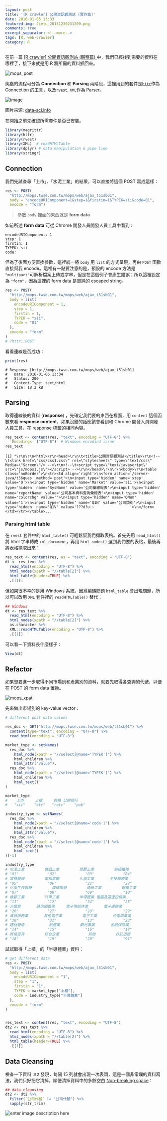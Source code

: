 ```yaml
---
layout: post
title: '[R crawler] 公開資訊觀測站 (實作篇)'
date: 2016-01-05 13:33
featured-img: Jietu_20151230231209.png
comments: true
excerpt_separator: <!--more-->
tags: [R, web-crawler]
category: R
---
```


在前一篇 [[R crawler] 公開資訊觀測站 (觀察篇) ](http://leoluyi.logdown.com/posts/400371-public-observatory)中，我們已經找到需要的資料在哪裡了，接下來就是用 R 將所需的資料抓回來。

![mops_post](https://lh3.googleusercontent.com/40U5s2kaifs8YEL9kjPIW5sLkSrMnklcnqoDhptJAxztVia9e_ERXE9W3OarLjI28WcH=s0 "mops_post")

<!--more-->

爬蟲的流程可分為 **Connection** 和 **Parsing** 兩階段，這裡用到的套件是[`httr`](https://cran.r-project.org/web/packages/httr/vignettes/quickstart.html)作為 Connection 的工具，以及[`rvest`](https://github.com/hadley/rvest), `XML`作為 Parser。


![image](https://lh3.googleusercontent.com/3gQc0KwZV-07F3stcRQJjSLVPs1jnAPg70JqM_St2zBtAYMfRlv0GN4_i5PI0vtWcmFnI2POpyw-WJ0Gm4khYp-jJPOY5sDlK-IPY5WqWsx3W_dyaaIPDDdQKkLhXX2DmyKrenyRSpJj90pHSqXWkLQqNI5Z0-uZNLLLJCYielp-OmJqUcrrrxLVoOv-PgXV51I_GOEo4gpl4rezW_249ksDUv_EuLorONOd5ZcXCyjzL8sA4so2_wb-oIGwhrUa9CXEfJ6UGOvs9We4dOJgZqkJL8dmSf0nF2PB7a3dkGUHgalmKpfZaEqVi4u7AcxUxPdPv6AaJ6apRfEmlm_ffpHxAgmHhfGLx7jcKzikyONqurZPzU8nwbeP2R2mN--rJbo76j8pYDuCM7EM8goGofPny9WQJvuG-0mGR7IVHq58qG7BqFs_nlMjU4fBojEV-lg89gq9zpPORkUxScSkA2uVYn3a9hnMDmuHMHYR6bVR3834q-1W0Ol2TTlZoIskaYLr7KZmMZuH1o0HRQC-zG253jcFvYcrbpmmtpPixOj9zWIt2gqf4lkQvN6GUtc8UlfElxdsHQ4QNG5yeiOHtZ3Lv4RxRR0=w903-h618-no)

圖片來源: [data-sci.info](http://data-sci.info)

在開始之前先確認所需套件是否已安裝。

```r
library(magrittr)
library(httr)
library(rvest)
library(XML)  # readHTMLTable
library(dplyr) # data manipulation & pipe line
library(stringr)
```


## Connection

我們先試查尋「上市」、「水泥工業」的結果，可以直接將這個 POST 寫成這樣：

```r
res <- POST(
  "http://mops.twse.com.tw/mops/web/ajax_t51sb01",
  body = "encodeURIComponent=1&step=1&firstin=1&TYPEK=sii&code=01",
  encode = "form")
```

> 參數 `body` 裡面的東西就是 **form data**

如前所述 **form data** 可從 Chrome 開發人員開發人員工具中看到：

```
encodeURIComponent: 1
step: 1
firstin: 1
TYPEK: sii
code:
```

但為了後面方便置換參數，這裡統一將 `body` 用 `list` 的方式呈現，再由 `POST` 函數直接幫我 encode。這裡有一點要注意的是，預設的 encode 方法是 `"multipart"`可解析檔案上傳或字串，但是在這個例子會產生錯誤；所以這裡設定為 `"form"`，因為這裡的 form data 是單純的 escaped string。

```r
res <- POST(
  "http://mops.twse.com.tw/mops/web/ajax_t51sb01",
  body = list(
    encodeURIComponent = 1,
    step = 1,
    firstin = 1,
    TYPEK = "sii",
    code = "01"
  ),
  encode = "form"
)
# ?httr::POST
```

看看連線是否成功：

```r
print(res)
```

```
# Response [http://mops.twse.com.tw/mops/web/ajax_t51sb01]
#   Date: 2016-01-06 13:34
#   Status: 200
#   Content-Type: text/html
#   Size: 18.2 kB
```


## Parsing

取得連線後的資料 (**response**) ，先確定我們要的東西在裡面，用 `content` 這個函數來看 **response content**，如果沒錯的話應該會看到和 Chrome 開發人員開發人員工具，在 response 標籤的相同內容。

```r
res_text <- content(res, "text", encoding = "UTF-8") %>%
  `Encoding<-`("UTF-8")  # Windows encodind issue
res_text
```
```
[1] "\r\n\r\n<html>\r\n<head>\r\n\t<title>公開資訊觀測站</title>\r\n<!--\t<link href=\"css/css1.css\" rel=\"stylesheet\" type=\"text/css\" Media=\"Screen\"/> -->\r\n<!--\t<script type=\"text/javascript\" src=\"js/mops1.js\"></script> -->\r\n</head>\r\n\r\n<body>\r\n<table class='noBorder'>\n<tr><td align='right'>\n<form action='/server-java/t56ques' method='post'>\n<input type='hidden' name='step' value='0'>\n<input type='hidden' name='Market' value='sii'>\n<input type='hidden' name='SysName' value='公司彙總報表'>\n<input type='hidden' name='reportName' value='公司基本資料查詢彙總表'>\n<input type='hidden' name='colorchg' value=''>\n<input type='hidden' name='QNum' value='1'>\n<input type='hidden' name='Q1N' value='公司類別'>\n<input type='hidden' name='Q1V' value='???d?u·~                '>\n</form></td></tr></table>...
```

### Parsing html table

在 `rvest` 套件中的 `html_table()` 可輕鬆幫我們擷取表格。首先先用 `read_html()` 將 html 字串轉成 `xml_document`，再用 `html_nodes()` 選到我們要的表格，最後再將表格擷取出來：

```r
res_text <- content(res, as = "text", encoding = "UTF-8")
dt <- res_text %>%
  read_html(encoding = "UTF-8") %>%
  html_nodes(xpath = "//table[2]") %>%
  html_table(header=TRUE) %>%
  .[[1]]
```

但如果很不幸的是用 Windows 系統，因爲編碼問題 `html_table` 會出現問題，所以可以改用 `XML` 套件裡的 `readHTMLTable()` 替代：

```r
## Windows
dt <- res_text %>%
  read_html(encoding = "UTF-8") %>%
  html_nodes(xpath = "//table[2]") %>%
  as.character %>%
  XML::readHTMLTable(encoding = "UTF-8") %>%
  .[[1]]
```

可以看一下資料長什麼樣子：
```r
View(dt)
```




## Refactor

如果想要進一步取得不同市場別和產業別的資料，就要先取得各查詢的代號，以便在 POST 的 form data 置換。

![mops_xpat](https://lh3.googleusercontent.com/-ufi0pm7AwXw/VotQl8OUw-I/AAAAAAAAFKM/V2ZzW6RMxK8/s0/Jietu_20160102150708.png "mops_xpath")

先來做出市場別的 key-value vector：

```r
# different post data values

res_doc <- GET("http://mops.twse.com.tw/mops/web/t51sb01") %>%
  content(type="text", encoding = "UTF-8") %>%
  read_html(encoding = "UTF-8")

market_type <- setNames(
  res_doc %>%
    html_node(xpath = "//select[@name='TYPEK']") %>%
    html_children %>%
    html_attr("value"),
  res_doc %>%
    html_node(xpath = "//select[@name='TYPEK']") %>%
    html_children %>%
    html_text()
)

market_type
#    上市     上櫃     興櫃 公開發行
#   "sii"    "otc"   "rotc"    "pub"
```

```r
industry_type <- setNames(
  res_doc %>%
    html_node(xpath = "//select[@name='code']") %>%
    html_children %>%
    html_attr("value"),
  res_doc %>%
    html_node(xpath = "//select[@name='code']") %>%
    html_children %>%
    html_text()
)[-1]

industry_type
# 水泥工業         食品工業         塑膠工業         紡織纖維
# "01"             "02"             "03"             "04"
# 電機機械         電器電纜         化學工業       生技醫療業
# "05"             "06"             "21"             "22"
# 化學生技醫療         玻璃陶瓷         造紙工業         鋼鐵工業
# "07"             "08"             "09"             "10"
# 橡膠工業         汽車工業         半導體業 電腦及週邊設備業
# "11"             "12"             "24"             "25"
# 光電業       通信網路業     電子零組件業       電子通路業
# "26"             "27"             "28"             "29"
# 資訊服務業       其他電子業         電子工業       油電燃氣業
# "30"             "31"             "13"             "23"
# 建材營造           航運業         觀光事業       金融保險業
# "14"             "15"             "16"             "17"
# 貿易百貨         綜合企業             其他         存託憑證
# "18"             "19"             "20"             "91"

```

試試取得「上櫃」的「半導體業」資料：

```r
# get different data
res <- POST(
  "http://mops.twse.com.tw/mops/web/ajax_t51sb01",
  body = list(
    encodeURIComponent = "1",
    step = "1",
    firstin = "1",
    TYPEK = market_type["上櫃"],
    code = industry_type["半導體業"]
  ),
  encode = "form"
)


res_text <- content(res, "text", encoding = "UTF-8")
dt2 <- res_text %>%
  read_html(encoding = "UTF-8") %>%
  html_nodes(xpath = "//table[2]") %>%
  html_table(header=TRUE) %>%
  .[[1]]
```

## Data Cleansing

檢查一下資料 `dt2` 發現，每隔 15 列就會出現一次表頭，這是一個非常爛的資料寫法，我們只好把它清掉，順便清掉資料中的多餘空白 [Non-breaking space](https://en.wikipedia.org/wiki/Non-breaking_space)：

```r
## data cleansing
dt2 <- dt2 %>%
  filter(`公司代號` != "公司代號") %>%
  sapply(str_trim)
```

![enter image description here](https://lh3.googleusercontent.com/-TtdQsxgfA8Y/V1wfbqWixGI/AAAAAAAAGvA/ltpIqRns3wA9pVypaTo6-F_3gf0w8dsNACKgB/s0/mops_result_table.png "mops_result_table.png")

